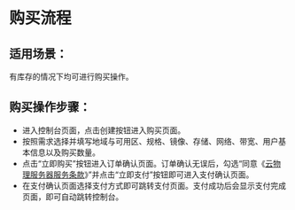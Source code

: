 # 购买流程

## 适用场景：
有库存的情况下均可进行购买操作。

## 购买操作步骤：
- 进入控制台页面，点击创建按钮进入购买页面。
- 按照需求选择并填写地域与可用区、规格、镜像、存储、网络、带宽、用户基本信息以及购买数量。
- 点击“立即购买”按钮进入订单确认页面。订单确认无误后，勾选“同意《[云物理服务器服务条款](docs.jdcloud.com/cn/product-service-agreement/cloud-physics-server-service-clause)》”并点击“立即支付”按钮即可进入支付确认页面。
- 在支付确认页面选择支付方式即可跳转支付页面。支付成功后会显示支付完成页面，即可自动跳转控制台。

